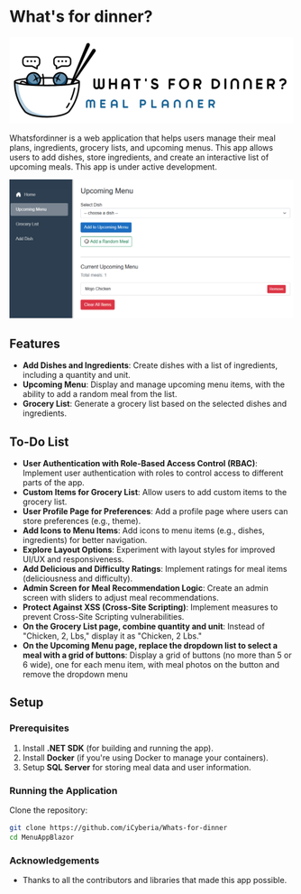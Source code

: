 # What's for dinner?
![Banner](https://github.com/iCyberia/Whats-for-dinner/raw/main/wwwroot/Banner.png)


Whatsfordinner is a web application that helps users manage their meal plans, ingredients, grocery lists, and upcoming menus. This app allows users to add dishes, store ingredients, and create an interactive list of upcoming meals. This app is under active development.

![Screenshot](https://github.com/iCyberia/Whats-for-dinner/raw/main/img/Screenshot.png)


## Features

- **Add Dishes and Ingredients**: Create dishes with a list of ingredients, including a quantity and unit.
- **Upcoming Menu**: Display and manage upcoming menu items, with the ability to add a random meal from the list.
- **Grocery List**: Generate a grocery list based on the selected dishes and ingredients.


## To-Do List

- **User Authentication with Role-Based Access Control (RBAC)**: Implement user authentication with roles to control access to different parts of the app.
- **Custom Items for Grocery List**: Allow users to add custom items to the grocery list.
- **User Profile Page for Preferences**: Add a profile page where users can store preferences (e.g., theme).
- **Add Icons to Menu Items**: Add icons to menu items (e.g., dishes, ingredients) for better navigation.
- **Explore Layout Options**: Experiment with layout styles for improved UI/UX and responsiveness.
- **Add Delicious and Difficulty Ratings**: Implement ratings for meal items (deliciousness and difficulty).
- **Admin Screen for Meal Recommendation Logic**: Create an admin screen with sliders to adjust meal recommendations.
- **Protect Against XSS (Cross-Site Scripting)**: Implement measures to prevent Cross-Site Scripting vulnerabilities.
- **On the Grocery List page, combine quantity and unit**: Instead of "Chicken, 2, Lbs," display it as "Chicken, 2 Lbs."
- **On the Upcoming Menu page, replace the dropdown list to select a meal with a grid of buttons**: Display a grid of buttons (no more than 5 or 6 wide), one for each menu item, with meal photos on the button and remove the dropdown menu


## Setup

### Prerequisites

1. Install **.NET SDK** (for building and running the app).
2. Install **Docker** (if you're using Docker to manage your containers).
3. Setup **SQL Server** for storing meal data and user information.

### Running the Application

Clone the repository:
   ```bash
   git clone https://github.com/iCyberia/Whats-for-dinner
   cd MenuAppBlazor
   ```



### Acknowledgements

- Thanks to all the contributors and libraries that made this app possible.
